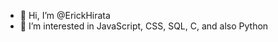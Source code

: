 - 👋 Hi, I’m @ErickHirata
- 👀 I’m interested in JavaScript, CSS, SQL, C, and also Python

<!---
ErickHirata/ErickHirata is a ✨ special ✨ repository because its `README.md` (this file) appears on your GitHub profile.
You can click the Preview link to take a look at your changes.
--->
